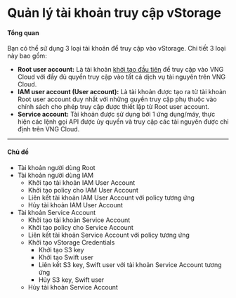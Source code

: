 # Quản lý tài khoản truy cập vStorage

#### Tổng quan <a href="#quanlytaikhoantruycapvstorage-tongquan" id="quanlytaikhoantruycapvstorage-tongquan"></a>

Bạn có thể sử dụng 3 loại tài khoản để truy cập vào vStorage. Chi tiết 3 loại này bao gồm:

* **Root user account:** Là tài khoản [khởi tạo đầu tiên](https://register.vngcloud.vn/signup) để truy cập vào VNG Cloud với đầy đủ quyền truy cập vào tất cả dịch vụ tài nguyên trên VNG Cloud.
* **IAM user account (User account):** Là tài khoản được tạo ra từ tài khoản Root user account duy nhất với những quyền truy cập phụ thuộc vào chính sách cho phép truy cập được thiết lập từ Root user account.
* **Service account:** Tài khoản được sử dụng bởi 1 ứng dụng/máy, thực hiện các lệnh gọi API được ủy quyền và truy cập các tài nguyên được chỉ định trên VNG Cloud.

***

#### Chủ đề <a href="#quanlytaikhoantruycapvstorage-chude" id="quanlytaikhoantruycapvstorage-chude"></a>

* Tài khoản người dùng Root
* Tài khoản người dùng IAM
  * Khởi tạo tài khoản IAM User Account
  * Khởi tạo policy cho IAM User Account
  * Liên kết tài khoản IAM User Account với policy tương ứng
  * Hủy tài khoản IAM User Account
* Tài khoản Service Account
  * Khởi tạo tài khoản Service Account
  * Khởi tạo policy cho Service Account
  * Liên kết tài khoản Service Account với policy tương ứng
  * Khởi tạo vStorage Credentials
    * Khởi tạo S3 key
    * Khởi tạo Swift user
    * Liên kết S3 key, Swift user với tài khoản Service Account tương ứng
    * Hủy S3 key, Swift user
  * Hủy tài khoản Service Account
